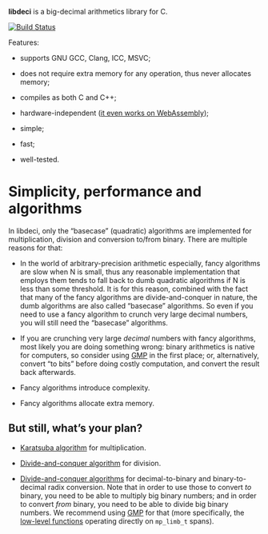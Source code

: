 **libdeci** is a big-decimal arithmetics library for C.

[![Build Status](https://travis-ci.org/shdown/libdeci.svg?branch=master)](https://travis-ci.org/shdown/libdeci)

Features:

  * supports GNU GCC, Clang, ICC, MSVC;

  * does not require extra memory for any operation, thus never allocates memory;

  * compiles as both C and C++;

  * hardware-independent ([it even works on WebAssembly](https://shdown.github.io/deci/demo.html));

  * simple;

  * fast;

  * well-tested.

# Simplicity, performance and algorithms

In libdeci, only the “basecase” (quadratic) algorithms are implemented for multiplication, division
and conversion to/from binary. There are multiple reasons for that:

  * In the world of arbitrary-precision arithmetic especially, fancy algorithms are slow when N is
small, thus any reasonable implementation that employs them tends to fall back to dumb quadratic
algorithms if N is less than some threshold. It is for this reason, combined with the fact that
many of the fancy algorithms are divide-and-conquer in nature, the dumb algorithms are also
called “basecase” algorithms. So even if you need to use a fancy algorithm to crunch very large
decimal numbers, you will still need the “basecase” algorithms.

  * If you are crunching very large *decimal* numbers with fancy algorithms, most likely you are
doing something wrong: binary arithmetics is native for computers, so consider using
[GMP](https://gmplib.org/) in the first place; or, alternatively, convert “to bits” before doing
costly computation, and convert the result back afterwards.

  * Fancy algorithms introduce complexity.

  * Fancy algorithms allocate extra memory.

## But still, what’s your plan?

  * [Karatsuba algorithm](https://gmplib.org/manual/Karatsuba-Multiplication#Karatsuba-Multiplication) for multiplication.

  * [Divide-and-conquer algorithm](https://gmplib.org/manual/Divide-and-Conquer-Division#Divide-and-Conquer-Division) for division.

  * [Divide-and-conquer algorithms](http://www.numberworld.org/y-cruncher/internals/radix-conversion.html)
for decimal-to-binary and binary-to-decimal radix conversion.
Note that in order to use those to convert *to* binary, you need to be able to multiply big binary
numbers; and in order to convert *from* binary, you need to be able to divide big binary numbers.
We recommend using [GMP](https://gmplib.org/) for that (more specifically, the
[low-level functions](https://gmplib.org/manual/Low_002dlevel-Functions) operating directly on
`mp_limb_t` spans).

